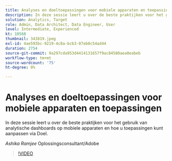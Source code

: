 ```yaml
---
title: Analyses en doeltoepassingen voor mobiele apparaten en toepassingen
description: In deze sessie leert u over de beste praktijken voor het gebruik van analytische dashboards op mobiele apparaten en hoe u toepassingen kunt aanpassen via Doel.
solution: Analytics, Target
role: Admin, Data Architect, Data Engineer, User
level: Intermediate, Experienced
kt: 10568
thumbnail: 343819.jpeg
exl-id: 4ae593bc-9219-4c8a-bcb3-07eb0c54ad44
duration: 2754
source-git-commit: 9a297cda953d4414131657f9ac84580aea0eabeb
workflow-type: tm+mt
source-wordcount: '75'
ht-degree: 0%

---
```


# Analyses en doeltoepassingen voor mobiele apparaten en toepassingen

In deze sessie leert u over de beste praktijken voor het gebruik van analytische dashboards op mobiele apparaten en hoe u toepassingen kunt aanpassen via Doel.

*Ashika Ramjee* Oplossingsconsultant/Adobe

>[!VIDEO](https://video.tv.adobe.com/v/343819/?quality=12&learn=on)
